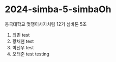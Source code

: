 # 2024-simba-5-simbaOh
동국대학교 멋쟁이사자처럼 12기 심바톤 5조
1. 최민 test
2. 황채현 test
3. 박선우 test
4. 오태준 test
testing